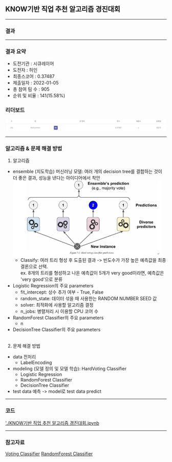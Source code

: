 ## KNOW기반 직업 추천 알고리즘 경진대회

------------

### 결과

----------------

### 결과 요약

* 도전기관 : 시큐레이어
* 도전자 : 허인
* 최종스코어 : 0.37487
* 제출일자 : 2022-01-05
* 총 참여 팀 수 : 905
* 순위 및 비율 :  141(15.58%)

### 리더보드

![결과](screenshot/screenKnow.png)

----------

### 알고리즘 & 문제 해결 방법

1. 알고리즘
* ensemble (지도학습) 머신러닝 모델: 여러 개의 decision tree를 결합하는 것이 더 좋은 결과, 성능을 낸다는 아이디어에서 착안
  <img src="screenshot/ensemble.png" alt="model" style="zoom: 67%;" />
  * Classify: 여러 트리 형성 후 도출된 결과 -> 빈도수가 가장 높은 예측값을 최종 결론으로 선택.<br>
    ex. 8개의 트리를 형성하고 나온 예측값이 5개가 very good이라면, 예측값은 'very good'으로 분류
 * Logistic Regression의 주요 parameters
   * fit_intercept: 상수 추가 여부 - True, False
   * random_state: 데이터 섞을 때 사용한는 RANDOM NUMBER SEED 값
   * solver: 최적화에 사용할 알고리즘 결정
   * n_jobs: 병렬처리 시 이용할 CPU 코어 수
 * RandomForest Classifier의 주요 parameters
   * n
 * DecisionTree Classifier의 주요 parameters
  <br><br>
 
 2. 문제 해결 방법
 * data 전처리
   * LabelEncoding
 * modeling (모델 정의 및 모델 학습): HardVoting Classifier
   * Logistic Regression
   * RandomForest Classifier
   * DecisionTree Classifier
 * test data 예측 -> model로 test data predict

-----------

### 코드

['./KNOW기반 직업 추천 알고리즘 경진대회.ipynb](https://github.com/gjdls01/seculayer_challenge3/blob/main/dacon/KNOW%EA%B8%B0%EB%B0%98%20%EC%A7%81%EC%97%85%20%EC%B6%94%EC%B2%9C%20%EC%95%8C%EA%B3%A0%EB%A6%AC%EC%A6%98%20%EA%B2%BD%EC%A7%84%EB%8C%80%ED%9A%8C/KNOW%EA%B8%B0%EB%B0%98%20%EC%A7%81%EC%97%85%20%EC%B6%94%EC%B2%9C%20%EC%95%8C%EA%B3%A0%EB%A6%AC%EC%A6%98%20%EA%B2%BD%EC%A7%84%EB%8C%80%ED%9A%8C.ipynb)

-----------

### 참고자료

[Voting Classifier](https://www.codingninjas.com/codestudio/library/the-voting-classifier)
[RandomForest Classifier](https://scikit-learn.org/stable/modules/generated/sklearn.ensemble.RandomForestClassifier.html#:~:text=A%20random%20forest%20classifier.%20A%20random%20forest%20is,to%20improve%20the%20predictive%20accuracy%20and%20control%20over-fitting.)

